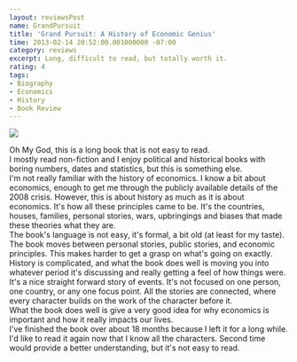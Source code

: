 ```yaml
---
layout: reviewsPost
name: GrandPursuit
title: 'Grand Pursuit: A History of Economic Genius'
time: 2013-02-14 20:52:00.001000000 -07:00
category: reviews
excerpt: Long, difficult to read, but totally worth it.
rating: 4
tags:
- Biography
- Economics
- History
- Book Review
---
```

<img class="imageOnRight" src="{{ site.imgFolder_reviews }}{{ page.name }}/GrandPursuitCover.png">

<div class="stars" title="{{ page.rating }} Stars" data-percent="{{ page.rating }}"></div>

Oh My God, this is a long book that is not easy to read.  
I mostly read non-fiction and I enjoy political and historical books with boring numbers, dates and statistics, but this is something else.  
I'm not really familiar with the history of economics. I know a bit about economics, enough to get me through the publicly available details of the 2008 crisis. However, this is about history as much as it is about economics. It's how all these principles came to be. It's the countries, houses, families, personal stories, wars, upbringings and biases that made these theories what they are.  
The book's language is not easy, it's formal, a bit old (at least for my taste). The book moves between personal stories, public stories, and economic principles. This makes harder to get a grasp on what's going on exactly.  
History is complicated, and what the book does well is moving you into whatever period it's discussing and really getting a feel of how things were. It's a nice straight forward story of events. It's not focused on one person, one country, or any one focus point. All the stories are connected, where every character builds on the work of the character before it.  
What the book does well is give a very good idea for why economics is important and how it really impacts our lives.  
I've finished the book over about 18 months because I left it for a long while. I'd like to read it again now that I know all the characters. Second time would provide a better understanding, but it's not easy to read.  
